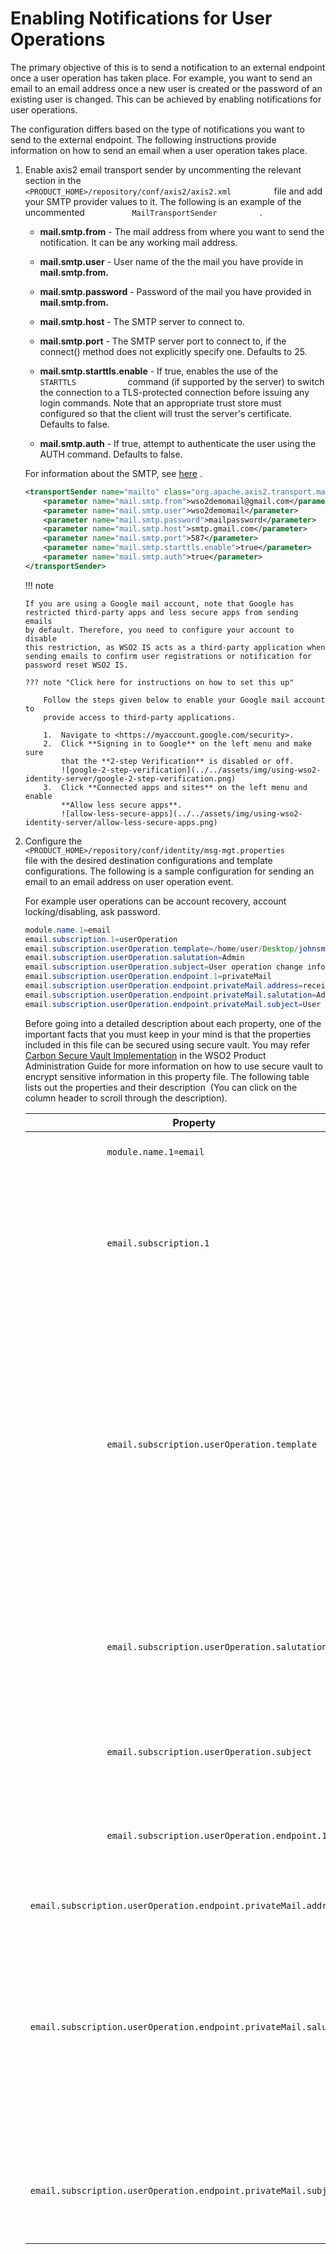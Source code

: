 # Enabling Notifications for User Operations

The primary objective of this is to send a notification to an external
endpoint once a user operation has taken place. For example, you want to
send an email to an email address once a new user is created or the
password of an existing user is changed. This can be achieved by
enabling notifications for user operations.

The configuration differs based on the type of notifications you want to
send to the external endpoint. The following instructions provide
information on how to send an email when a user operation takes place.

1.  Enable axis2 email transport sender by uncommenting the relevant
    section in the
    `           <PRODUCT_HOME>/repository/conf/axis2/axis2.xml          `
    file and add your SMTP provider values to it. The following is an
    example of the uncommented
    `           MailTransportSender          ` .

    -   **mail.smtp.from** - The mail address from where you want to
        send the notification. It can be any working mail address.

    -   **mail.smtp.user** - User name of the the mail you have provide
        in **mail.smtp.from.**

    -   **mail.smtp.password** - Password of the mail you have provided
        in **mail.smtp.from.**

    -   **mail.smtp.host** - The SMTP server to connect to.

    -   **mail.smtp.port** - The SMTP server port to connect to, if the
        connect() method does not explicitly specify one. Defaults
        to 25.

    -   **mail.smtp.starttls.enable** - If true, enables the use of the
        `             STARTTLS            ` command (if supported by the
        server) to switch the connection to a TLS-protected connection
        before issuing any login commands. Note that an appropriate
        trust store must configured so that the client will trust the
        server's certificate. Defaults to false.

    -   **mail.smtp.auth** - If true, attempt to authenticate the user
        using the AUTH command. Defaults to false.

    For information about the SMTP, see
    [here](https://javaee.github.io/javamail/docs/api/com/sun/mail/smtp/package-summary.html)
    .

    ``` xml
    <transportSender name="mailto" class="org.apache.axis2.transport.mail.MailTransportSender">
        <parameter name="mail.smtp.from">wso2demomail@gmail.com</parameter>
        <parameter name="mail.smtp.user">wso2demomail</parameter>
        <parameter name="mail.smtp.password">mailpassword</parameter>
        <parameter name="mail.smtp.host">smtp.gmail.com</parameter>
        <parameter name="mail.smtp.port">587</parameter>
        <parameter name="mail.smtp.starttls.enable">true</parameter>
        <parameter name="mail.smtp.auth">true</parameter>
    </transportSender>
    ```

    !!! note
    
        If you are using a Google mail account, note that Google has
        restricted third-party apps and less secure apps from sending emails
        by default. Therefore, you need to configure your account to disable
        this restriction, as WSO2 IS acts as a third-party application when
        sending emails to confirm user registrations or notification for
        password reset WSO2 IS.
    
        ??? note "Click here for instructions on how to set this up"
    
            Follow the steps given below to enable your Google mail account to
            provide access to third-party applications.
        
            1.  Navigate to <https://myaccount.google.com/security>.
            2.  Click **Signing in to Google** on the left menu and make sure
                that the **2-step Verification** is disabled or off.  
                ![google-2-step-verification](../../assets/img/using-wso2-identity-server/google-2-step-verification.png)
            3.  Click **Connected apps and sites** on the left menu and enable
                **Allow less secure apps**.  
                ![allow-less-secure-apps](../../assets/img/using-wso2-identity-server/allow-less-secure-apps.png)

2.  Configure the
    `           <PRODUCT_HOME>/repository/conf/identity/msg-mgt.properties          `
    file with the desired destination configurations and template
    configurations. The following is a sample configuration for sending
    an email to an email address on user operation event.

    For example user operations can be account recovery, account
    locking/disabling, ask password.

    ``` java
    module.name.1=email
    email.subscription.1=userOperation
    email.subscription.userOperation.template=/home/user/Desktop/johnsmith (If you are using windows machine the path would be C:\Users\Administrator\Desktop\johnsmith)
    email.subscription.userOperation.salutation=Admin
    email.subscription.userOperation.subject=User operation change information
    email.subscription.userOperation.endpoint.1=privateMail
    email.subscription.userOperation.endpoint.privateMail.address=receiver@gmail.com
    email.subscription.userOperation.endpoint.privateMail.salutation=Admin private mail
    email.subscription.userOperation.endpoint.privateMail.subject=User operation change information to private mail
    ```

    Before going into a detailed description about each property, one of
    the important facts that you must keep in your mind is that the
    properties included in this file can be secured using secure vault.
    You may refer [Carbon Secure Vault
    Implementation](../../administer/../../administer/carbon-secure-vault-implementation)
    in the WSO2 Product Administration Guide for more information on how
    to use secure vault to encrypt sensitive information in this
    property file. The following table lists out the properties and
    their description  (You can click on the column header to scroll
    through the description).

    <table>
    <thead>
    <tr class="header">
    <th>Property</th>
    <th>Description</th>
    </tr>
    </thead>
    <tbody>
    <tr class="odd">
    <td><code>               module.name.1=email              </code></td>
    <td>By defining this property, you can register the email sending module in the Notification-Mgt framework, so that the email sending module acts as a listener.</td>
    </tr>
    <tr class="even">
    <td><code>               email.subscription.1              </code></td>
    <td>The first subscription by the email module is ' <code>               userOperation              </code> '. When a user operation happens, an event is triggered from the system. From this configuration you can make the email module to subscribe for that particular event and send an email on events. You can define this subscription name as <code>               userOperation              </code> (you must use this since this is the name of the event that is published by the publishing party) and from this point onwards you will be using <code>               email.subscription.userOperation              </code> as the prefix for properties relevant to this subscription.</td>
    </tr>
    <tr class="odd">
    <td><code>               email.subscription.userOperation.template              </code></td>
    <td><div class="content-wrapper">
    <p>This is the template for the email. You can configure your template such that it has placeholders. These placeholders are replaced with dynamic values that are coming from the event or you can define values for these placeholders using your configurations.</p>
    <p>The following is a sample email template with placeholders.</p>
    <div class="panel" style="background-color: White;border-width: 1px;">
    <div class="panelContent" style="background-color: White;">
    <p>Hi {username}</p>
    <p>This is a test mail to your private mail. The operation occurred was: {operation}.</p>
    </div>
    </div>
    <p>The following are the dynamic data used in the user operation event.</p>
    <p>- operation: The type of user operation that took place.<br />
    - username: The username of the user that is subject to the information change.</p>
    </div></td>
    </tr>
    <tr class="even">
    <td><code>               email.subscription.userOperation.salutation              </code></td>
    <td><div class="content-wrapper">
    <p>This property can be used to replace a placeholder in the email template. In this particular scenario, this property has no value or usage since there is no place holder for this. Supposing you had a template like the following, this value replaces the placeholder of {salutation}.</p>
    <div class="panel" style="background-color: White;border-width: 1px;">
    <div class="panelContent" style="background-color: White;">
    <p>Hi {salutation}</p>
    <p>This is a test mail to your private mail. The operation occurred was: {operation}</p>
    </div>
    </div>
    </div></td>
    </tr>
    <tr class="odd">
    <td><code>               email.subscription.userOperation.subject              </code></td>
    <td>This is a module specific property and is specific to the email module. You can define the subject of the mail using this property. Now you are done with subscription level configurations and progressing towards defining endpoint information.</td>
    </tr>
    <tr class="even">
    <td><code>               email.subscription.userOperation.endpoint.1              </code></td>
    <td>This is the first endpoint definition for the <code>               userOperation              </code> event subscription. From this point onwards, you are defining properties that are relevant to this endpoint. You defined the name of the first endpoint as <code>               privateMail              </code> . From this point onwards you must use <code>               email.subscription.userOperation.endpoint.privateMail              </code> as the prefix for properties relevant to this endpoint.</td>
    </tr>
    <tr class="odd">
    <td><code>               email.subscription.userOperation.endpoint.privateMail.address              </code></td>
    <td>This is an endpoint configuration that is used to define the email address.</td>
    </tr>
    <tr class="even">
    <td><code>               email.subscription.userOperation.endpoint.privateMail.salutation              </code></td>
    <td><div class="content-wrapper">
    <p>This is an endpoint level configuration and the same as the property “ <code>                 email.subscription.userOperation.salutation=Admin                </code> ”.</p>
    <p>This property can be used to replace a placeholder in email template. In the scenario mentioned in this topic, this property has no value or usage since there is no placeholder for this. Suppose we had a template like following, this value replaces the placeholder of {salutation}.</p>
    <div class="panel" style="background-color: White;border-width: 1px;">
    <div class="panelContent" style="background-color: White;">
    <p>Hi {salutation}</p>
    <p>This is a test mail to your private mail. The operation occurred was: {operation}</p>
    </div>
    </div>
    </div></td>
    </tr>
    <tr class="odd">
    <td><code>               email.subscription.userOperation.endpoint.privateMail.subject              </code></td>
    <td>This is an endpoint level configuration to define the subject of the email. Notice that it is possible to define the subject of the email using <code>               email.subscription.userOperation.subject=User operation change information              </code> as mentioned earlier. However, since this is a more specific level property (this is an endpoint level property and not an event level property) this overrides the previous property.</td>
    </tr>
    </tbody>
    </table>
